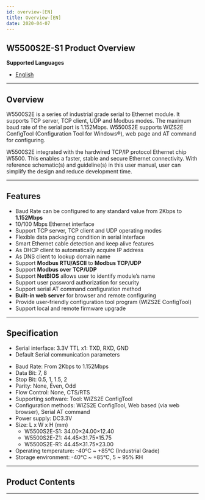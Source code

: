 ```yaml
---
id: overview-[EN]
title: Overview-[EN]
date: 2020-04-07
---
```


## W5500S2E-S1 Product Overview

**Supported Languages**  
 * [English](overview-[EN])  
 
-----

## Overview

W5500S2E is a series of industrial grade serial to Ethernet module. It
supports TCP server, TCP client, UDP and Modbus modes. The maximum baud
rate of the serial port is 1.152Mbps. W5500S2E supports WIZS2E
ConfigTool (Configuration Tool for Windows®), web page and AT command
for configuring.

W5500S2E integrated with the hardwired TCP/IP protocol Ethernet chip
W5500. This enables a faster, stable and secure Ethernet connectivity.
With reference schematic(s) and guideline(s) in this user manual, user
can simplify the design and reduce development time.

-----

## Features

  - Baud Rate can be configured to any standard value from 2Kbps to
    **1.152Mbps**
  - 10/100 Mbps Ethernet interface
  - Support TCP server, TCP client and UDP operating modes
  - Flexible data packaging condition in serial interface
  - Smart Ethernet cable detection and keep alive features
  - As DHCP client to automatically acquire IP address
  - As DNS client to lookup domain name
  - Support **Modbus RTU/ASCII** to **Modbus TCP/UDP**
  - Support **Modbus over TCP/UDP**
  - Support **NetBIOS** allows user to identify module’s name
  - Support user password authorization for security
  - Support serial AT command configuration method
  - **Built-in web server** for browser and remote configuring
  - Provide user-friendly configuration tool program (WIZS2E ConfigTool)
  - Support local and remote firmware upgrade

-----

## Specification

  -  Serial interface: 3.3V TTL x1: TXD, RXD, GND
  -  Default Serial communication parameters



   * Baud Rate: From 2Kbps to 1.152Mbps
   * Data Bit: 7, 8
   * Stop Bit: 0.5, 1, 1.5, 2
   * Parity: None, Even, Odd
   * Flow Control: None, CTS/RTS
*  Supporting software: Tool: WIZS2E ConfigTool
*  Configuration methods: WIZS2E ConfigTool, Web based (via web browser), Serial AT command
*  Power supply: DC3.3V
*  Size: L x W x H (mm)
   * W5500S2E-S1: 34.00×24.00×12.40
   * W5500S2E-Z1: 44.45×31.75×15.75
   * W5500S2E-R1: 44.45×31.75×23.00
*  Operating temperature: -40℃ ~ +85℃ (Industrial Grade)
*  Storage environment: -40℃ ~ +85℃, 5 ~ 95% RH

-----

## Product Contents

<!--
<slider :products:wiz750sr:wiz750sr-ttl-evb\_package\_1024x858.jpg>

  - **WIZ750SR-RS232-EVB Package**

<slider :products:wiz750sr:wiz750sr-rs485-evb\_package\_1024x893.jpg>

  - **WIZ750SR-RS485-EVB Package**

<slider :products:wiz750sr:wiz750sr\_rev1.0\_main\_1024x693.png>

  - **WIZ750SR Module**

<slider :products:wiz750sr:wiz750sr-ttl-evb\_1024x683.png>

  - **WIZ750SR evaluation board for RS-232/TTL module**

<slider :products:wiz750sr:wiz750sr-rs485-evb\_1024x683.png>

  - **WIZ750SR evaluation board for RS-485/422 module**

<slider :products:wiz750sr:wiz750sr-ttl-evb\_2\_1024x816.png>

  - **Combining WIZ750SR module and EVB**

</slider>
-->
-----
